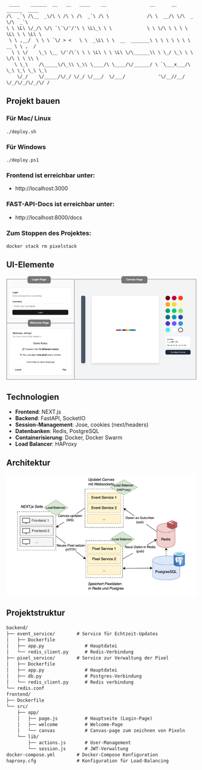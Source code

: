 ```
 ____    ______  __   __   ____    __                __      __  ______  ____       
/\  _`\ /\__  _\/\ \ /\ \ /\  _`\ /\ \              /\ \  __/\ \/\  _  \/\  _`\     
\ \ \L\ \/_/\ \/\ `\`\/'/'\ \ \L\_\ \ \             \ \ \/\ \ \ \ \ \L\ \ \ \L\ \   
 \ \ ,__/  \ \ \ `\/ > <   \ \  _\L\ \ \  __  _______\ \ \ \ \ \ \ \  __ \ \ ,  /   
  \ \ \/    \_\ \__ \/'/\`\ \ \ \L\ \ \ \L\ \/\______\\ \ \_/ \_\ \ \ \/\ \ \ \\ \  
   \ \_\    /\_____\/\_\\ \_\\ \____/\ \____/\/______/ \ `\___x___/\ \_\ \_\ \_\ \_\
    \/_/    \/_____/\/_/ \/_/ \/___/  \/___/            '\/__//__/  \/_/\/_/\/_/\/ /
```

## Projekt bauen

### Für Mac/ Linux

	./deploy.sh


### Für Windows

	./deploy.ps1

  
### Frontend ist erreichbar unter:

- http://localhost:3000

  
### FAST-API-Docs ist erreichbar unter:

- http://localhost:8000/docs


### Zum Stoppen des Projektes:

	docker stack rm pixelstack

## UI-Elemente
![architecture](./screenshots/UI.png)

## Technologien

- **Frontend**: NEXT.js
- **Backend**: FastAPI, SocketIO
- **Session-Management**: Jose, cookies (next/headers)
- **Datenbanken**: Redis, PostgreSQL
- **Containerisierung**: Docker, Docker Swarm
- **Load Balancer**: HAProxy

## Architektur
![architecture](./screenshots/Architecture.png)

## Projektstruktur
	backend/
	├── event_service/        # Service für Echtzeit-Updates
	│   ├── Dockerfile           
	│   ├── app.py               # Hauptdatei
	│   └── redis_client.py      # Redis-Verbindung
	├── pixel_service/        # Service zur Verwaltung der Pixel
	│   ├── Dockerfile           
	│   ├── app.py               # Hauptdatei
	│   ├── db.py                # Postgres-Verbindung
	│   └── redis_client.py      # Redis verbindung
	└── redis.conf
	frontend/
	├── Dockerfile
	└── src/
	    ├── app/
	    │   ├── page.js          # Hauptseite (Login-Page)
	    │   ├── welcome          # Welcome-Page
	    │   └── canvas           # Canvas-page zum zeichnen von Pixeln
	    └── lib/
	        ├── actions.js       # User-Management
	        └── session.js       # JWT-Verwaltung
	docker-compose.yml        # Docker-Compose Konfiguration
	haproxy.cfg               # Konfiguration für Load-Balancing
